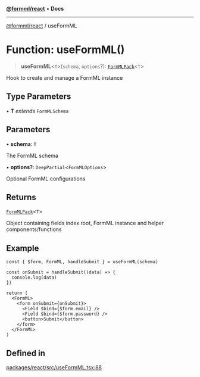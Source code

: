 [**@formml/react**](../README.md) • **Docs**

---

[@formml/react](../globals.md) / useFormML

# Function: useFormML()

> **useFormML**\<`T`\>(`schema`, `options`?): [`FormMLPack`](../interfaces/FormMLPack.md)\<`T`\>

Hook to create and manage a FormML instance

## Type Parameters

• **T** _extends_ `FormMLSchema`

## Parameters

• **schema**: `T`

The FormML schema

• **options?**: `DeepPartial`\<`FormMLOptions`\>

Optional FormML configurations

## Returns

[`FormMLPack`](../interfaces/FormMLPack.md)\<`T`\>

Object containing fields index root, FormML instance and helper components/functions

## Example

```tsx
const { $form, FormML, handleSubmit } = useFormML(schema)

const onSubmit = handleSubmit((data) => {
  console.log(data)
})

return (
  <FormML>
    <form onSubmit={onSubmit}>
      <Field $bind={$form.email} />
      <Field $bind={$form.password} />
      <button>Submit</button>
    </form>
  </FormML>
)
```

## Defined in

[packages/react/src/useFormML.tsx:88](https://github.com/formml/formml/blob/527c6e93502cf5114979de3946b0cc8cf0790b3f/packages/react/src/useFormML.tsx#L88)
